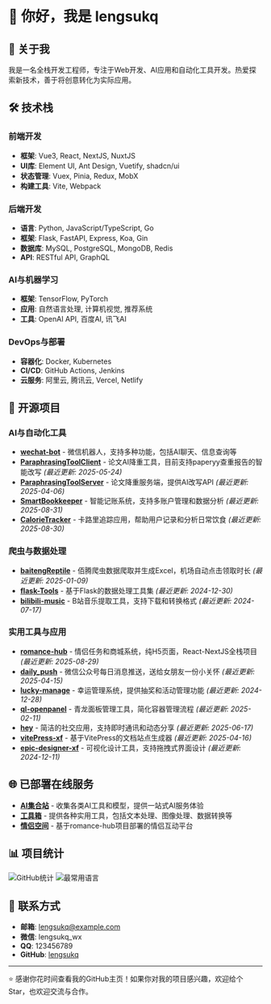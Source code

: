 # 👋 你好，我是 lengsukq

## 📖 关于我

我是一名全栈开发工程师，专注于Web开发、AI应用和自动化工具开发。热爱探索新技术，善于将创意转化为实际应用。

## 🛠️ 技术栈

### 前端开发
- **框架**: Vue3, React, NextJS, NuxtJS
- **UI库**: Element UI, Ant Design, Vuetify, shadcn/ui
- **状态管理**: Vuex, Pinia, Redux, MobX
- **构建工具**: Vite, Webpack

### 后端开发
- **语言**: Python, JavaScript/TypeScript, Go
- **框架**: Flask, FastAPI, Express, Koa, Gin
- **数据库**: MySQL, PostgreSQL, MongoDB, Redis
- **API**: RESTful API, GraphQL

### AI与机器学习
- **框架**: TensorFlow, PyTorch
- **应用**: 自然语言处理, 计算机视觉, 推荐系统
- **工具**: OpenAI API, 百度AI, 讯飞AI

### DevOps与部署
- **容器化**: Docker, Kubernetes
- **CI/CD**: GitHub Actions, Jenkins
- **云服务**: 阿里云, 腾讯云, Vercel, Netlify

## 🚀 开源项目

### AI与自动化工具
- **[wechat-bot](https://github.com/lengsukq/wechat-bot)** - 微信机器人，支持多种功能，包括AI聊天、信息查询等
- **[ParaphrasingToolClient](https://github.com/lengsukq/ParaphrasingToolClient)** - 论文AI降重工具，目前支持paperyy查重报告的智能改写 *(最近更新: 2025-05-24)*
- **[ParaphrasingToolServer](https://github.com/lengsukq/ParaphrasingToolServer)** - 论文降重服务端，提供AI改写API *(最近更新: 2025-04-06)*
- **[SmartBookkeeper](https://github.com/lengsukq/SmartBookkeeper)** - 智能记账系统，支持多账户管理和数据分析 *(最近更新: 2025-08-31)*
- **[CalorieTracker](https://github.com/lengsukq/CalorieTracker)** - 卡路里追踪应用，帮助用户记录和分析日常饮食 *(最近更新: 2025-08-30)*

### 爬虫与数据处理
- **[baitengReptile](https://github.com/lengsukq/baitengReptile)** - 佰腾爬虫数据爬取并生成Excel，机场自动点击领取时长 *(最近更新: 2025-01-09)*
- **[flask-Tools](https://github.com/lengsukq/flask-Tools)** - 基于Flask的数据处理工具集 *(最近更新: 2024-12-30)*
- **[bilibili-music](https://github.com/lengsukq/bilibili-music)** - B站音乐提取工具，支持下载和转换格式 *(最近更新: 2024-07-17)*

### 实用工具与应用
- **[romance-hub](https://github.com/lengsukq/romance-hub)** - 情侣任务和商城系统，纯H5页面，React-NextJS全栈项目 *(最近更新: 2025-08-29)*
- **[daily_push](https://github.com/lengsukq/daily_push)** - 微信公众号每日消息推送，送给女朋友一份小关怀 *(最近更新: 2025-04-15)*
- **[lucky-manage](https://github.com/lengsukq/lucky-manage)** - 幸运管理系统，提供抽奖和活动管理功能 *(最近更新: 2024-12-28)*
- **[ql-openpanel](https://github.com/lengsukq/ql-openpanel)** - 青龙面板管理工具，简化容器管理流程 *(最近更新: 2025-02-11)*
- **[hey](https://github.com/lengsukq/hey)** - 简洁的社交应用，支持即时通讯和动态分享 *(最近更新: 2025-06-17)*
- **[vitePress-xf](https://github.com/lengsukq/vitePress-xf)** - 基于VitePress的文档站点生成器 *(最近更新: 2025-04-16)*
- **[epic-designer-xf](https://github.com/lengsukq/epic-designer-xf)** - 可视化设计工具，支持拖拽式界面设计 *(最近更新: 2024-12-11)*

## 🌐 已部署在线服务

- **[AI集合站](https://ai.lengsukq.com)** - 收集各类AI工具和模型，提供一站式AI服务体验
- **[工具箱](https://tools.lengsukq.com)** - 提供各种实用工具，包括文本处理、图像处理、数据转换等
- **[情侣空间](https://love.lengsukq.com)** - 基于romance-hub项目部署的情侣互动平台

## 📊 项目统计

![GitHub统计](https://github-readme-stats.vercel.app/api?username=lengsukq&show_icons=true&theme=vue-dark)
![最常用语言](https://github-readme-stats.vercel.app/api/top-langs/?username=lengsukq&layout=compact&theme=vue-dark)

## 📧 联系方式

- **邮箱**: [lengsukq@example.com](mailto:lengsukq@example.com)
- **微信**: lengsukq_wx
- **QQ**: 123456789
- **GitHub**: [lengsukq](https://github.com/lengsukq)

---

⭐️ 感谢你花时间查看我的GitHub主页！如果你对我的项目感兴趣，欢迎给个Star，也欢迎交流与合作。
